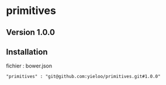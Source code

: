 # primitives

## Version 1.0.0
## Installation

fichier : bower.json

    "primitives" : "git@github.com:yieloo/primitives.git#1.0.0"
